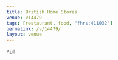 ```yaml
---
title: British Home Stores
venue: v14479
tags: [restaurant, food, "fhrs:411032"]
permalink: /v/14479/
layout: venue
---
```

null